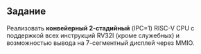 ## Задание

Реализовать **конвейерный 2-стадийный** (IPC=1) RISC-V CPU с поддержкой всех инструкций RV32I (кроме служебных) и возможностью вывода на 7-сегментный дисплей через MMIO.